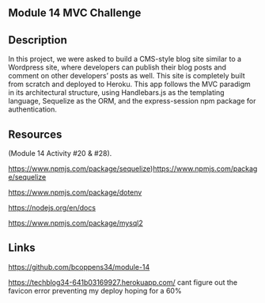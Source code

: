 ## Module 14 MVC Challenge

## Description
In this project, we were asked to build a CMS-style blog site similar to a Wordpress site, where developers can publish their 
blog posts and comment on other developers’ posts as well. This site is completely built from scratch and deployed to Heroku. 
This app follows the MVC paradigm in its architectural structure, using Handlebars.js as the templating language, Sequelize as the ORM, 
and the express-session npm package for authentication.

## Resources 
 (Module 14 Activity #20 & #28).
 
https://www.npmjs.com/package/sequelize)https://www.npmjs.com/package/sequelize

https://www.npmjs.com/package/dotenv

 https://nodejs.org/en/docs
 
  https://www.npmjs.com/package/mysql2

  ## Links
  https://github.com/bcoppens34/module-14

  https://techblog34-641b03169927.herokuapp.com/
  cant figure out the favicon error preventing my deploy
  hoping for a 60%

